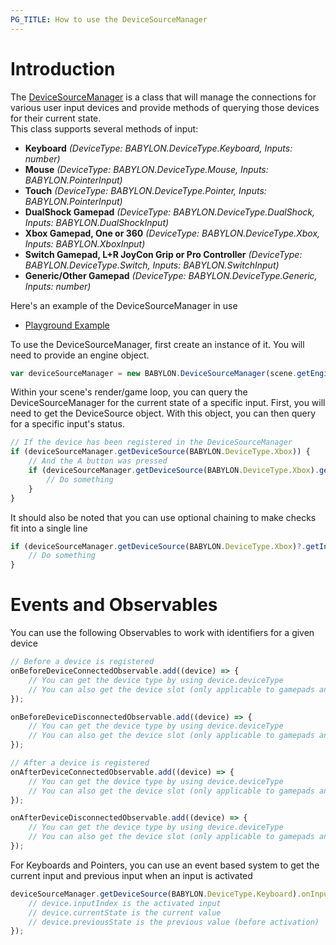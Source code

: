 ```yaml
---
PG_TITLE: How to use the DeviceSourceManager
---
```


# Introduction
The [DeviceSourceManager](https://doc.babylonjs.com/api/classes/babylon.devicesourcemanager) is a class that will manage the connections for various user input devices and provide methods of querying those devices for their current state.  
This class supports several methods of input:
- **Keyboard** *(DeviceType: BABYLON.DeviceType.Keyboard, Inputs: number)*
- **Mouse** *(DeviceType: BABYLON.DeviceType.Mouse, Inputs: BABYLON.PointerInput)*
- **Touch** *(DeviceType: BABYLON.DeviceType.Pointer, Inputs: BABYLON.PointerInput)*
- **DualShock Gamepad** *(DeviceType: BABYLON.DeviceType.DualShock, Inputs: BABYLON.DualShockInput)*
- **Xbox Gamepad, One or 360** *(DeviceType: BABYLON.DeviceType.Xbox, Inputs: BABYLON.XboxInput)*
- **Switch Gamepad, L+R JoyCon Grip or Pro Controller** *(DeviceType: BABYLON.DeviceType.Switch, Inputs: BABYLON.SwitchInput)*
- **Generic/Other Gamepad** *(DeviceType: BABYLON.DeviceType.Generic, Inputs: number)*

Here's an example of the DeviceSourceManager in use
* [Playground Example](https://playground.babylonjs.com/#C7PM2B)

To use the DeviceSourceManager, first create an instance of it.  You will need to provide an engine object.
```javascript
var deviceSourceManager = new BABYLON.DeviceSourceManager(scene.getEngine());
```

Within your scene's render/game loop, you can query the DeviceSourceManager for the current state of a specific input.  First, you will need to get the DeviceSource object.  With this object, you can then query for a specific input's status.

```javascript
// If the device has been registered in the DeviceSourceManager
if (deviceSourceManager.getDeviceSource(BABYLON.DeviceType.Xbox)) {
    // And the A button was pressed
    if (deviceSourceManager.getDeviceSource(BABYLON.DeviceType.Xbox).getInput(BABYLON.XboxInput.A) == 1) {
        // Do something
    }
}
```

It should also be noted that you can use optional chaining to make checks fit into a single line
```javascript
if (deviceSourceManager.getDeviceSource(BABYLON.DeviceType.Xbox)?.getInput(BABYLON.XboxInput.A) == 1) {
    // Do something
}
```

# Events and Observables
You can use the following Observables to work with identifiers for a given device
```javascript
// Before a device is registered
onBeforeDeviceConnectedObservable.add((device) => {
    // You can get the device type by using device.deviceType
    // You can also get the device slot (only applicable to gamepads and touch) by using device.deviceSlot
});

onBeforeDeviceDisconnectedObservable.add((device) => {
    // You can get the device type by using device.deviceType
    // You can also get the device slot (only applicable to gamepads and touch) by using device.deviceSlot
});

// After a device is registered
onAfterDeviceConnectedObservable.add((device) => {
    // You can get the device type by using device.deviceType
    // You can also get the device slot (only applicable to gamepads and touch) by using device.deviceSlot
});

onAfterDeviceDisconnectedObservable.add((device) => {
    // You can get the device type by using device.deviceType
    // You can also get the device slot (only applicable to gamepads and touch) by using device.deviceSlot
});
```

For Keyboards and Pointers, you can use an event based system to get the current input and previous input when an input is activated
```javascript
deviceSourceManager.getDeviceSource(BABYLON.DeviceType.Keyboard).onInputChangedObservable.add((device) => {
    // device.inputIndex is the activated input
    // device.currentState is the current value
    // device.previousState is the previous value (before activation)
});
```
